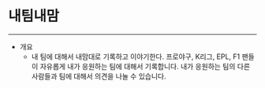 # 내팀내맘
---

- 개요
    - 내 팀에 대해서 내맘대로 기록하고 이야기한다. 프로야구, K리그, EPL, F1 팬들이 자유롭게 내가 응원하는 팀에 대해서 기록합니다. 내가 응원하는 팀의 다른 사람들과 팀에 대해서 의견을 나눌 수 있습니다.
